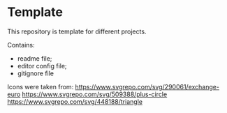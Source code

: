 # Template
This repository is template for different projects.

Contains:
* readme file;
* editor config file;
* gitignore file


Icons were taken from:
https://www.svgrepo.com/svg/290061/exchange-euro
https://www.svgrepo.com/svg/509388/plus-circle
https://www.svgrepo.com/svg/448188/triangle
